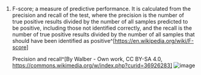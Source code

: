 1. F-score; a measure of predictive performance. It is calculated from the precision and recall of the test, where the precision is the number of true positive results divided by the number of all samples predicted to be positive, including those not identified correctly, and the recall is the number of true positive results divided by the number of all samples that should have been identified as positive^[https://en.wikipedia.org/wiki/F-score]
   
   Precision and recall^[By Walber - Own work, CC BY-SA 4.0, https://commons.wikimedia.org/w/index.php?curid=36926283]
   ![image](https://upload.wikimedia.org/wikipedia/commons/2/26/Precisionrecall.svg)